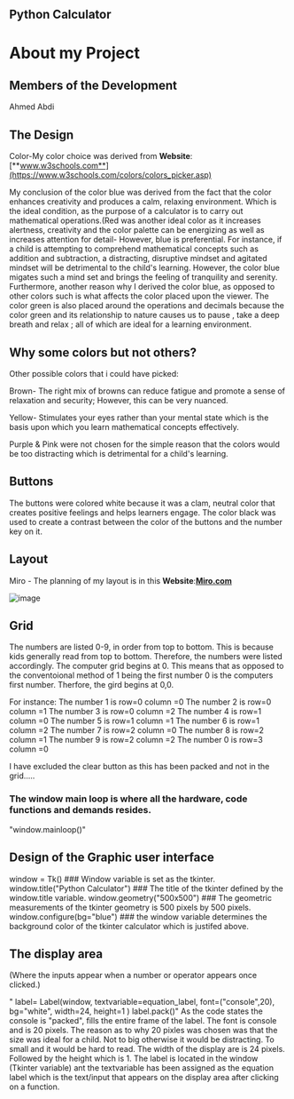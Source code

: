 ## Python Calculator

# About my Project

## Members of the Development
Ahmed Abdi

## The Design
 Color-My color choice was derived from **Website**:[**www.w3schools.com**](https://www.w3schools.com/colors/colors_picker.asp)
 
 My conclusion of the color blue was derived from the fact that the  color enhances creativity and produces a calm, relaxing environment. Which is the ideal condition, as the purpose of a calculator is to carry out mathematical operations.(Red was another ideal color as it increases alertness, creativity and the color palette can be energizing  as well as increases attention for detail- However, blue is preferential. For instance, if a child is attempting to comprehend mathematical concepts such as addition and subtraction, a distracting, disruptive mindset and agitated mindset will be detrimental to the child's learning. However, the color blue migates such a mind set and brings the feeling of tranquility and serenity.  Furthermore, another reason why I derived the color blue, as opposed to other colors such is what affects the color placed upon the viewer. The color green is also placed around the operations and decimals because the color green and its relationship to nature causes us to pause , take a deep breath and relax ; all of which are ideal for a learning environment.




## Why some colors but not others?

Other possible colors that i could have picked:

Brown- The right mix of browns can reduce fatigue and promote a sense of relaxation and security; However, this can be very nuanced.

Yellow- Stimulates your eyes rather than your mental state which is the basis upon which you learn mathematical concepts effectively.

Purple & Pink were not chosen for the simple reason that the colors would be too distracting which is detrimental for a child's learning.


## Buttons
The buttons were colored white because it was a clam, neutral color that creates positive feelings and helps learners engage. 
The color black was used to create a contrast between the color of the buttons and the number key on it.
 
 
 
## Layout
 Miro - The planning of my layout is in this **Website**:[**Miro.com**](https://miro.com/app/board/uXjVPSxXFYc=/)
 

 
![image](https://user-images.githubusercontent.com/103612434/196822058-1355983e-0165-4d9a-ae00-b6e26177b8fc.png)


 ## Grid
 The numbers are listed 0-9, in order from top to bottom. This is because kids generally read from top to bottom. Therefore, the numbers were listed accordingly.
 The computer grid begins at 0. This means that as opposed to the conventoional method of 1 being the first number 0 is the computers first number. Therfore, the gird begins at 0,0. 
 
 For instance:
 The number 1 is row=0 column =0
 The number 2 is row=0 column =1
 The number 3 is row=0 column =2
 The number 4 is row=1 column =0
 The number 5 is row=1 column =1
 The number 6 is row=1 column =2
 The number 7 is row=2 column =0
 The number 8 is row=2 column =1
 The number 9 is row=2 column =2
 The number 0 is row=3 column =0
 
 I have excluded the clear button as this has been packed and not in the grid.....
 

### The window main loop is where all the hardware, code functions and demands resides.
"window.mainloop()"

## Design of the Graphic user interface
window = Tk() ### Window variable is set as the tkinter.
window.title("Python Calculator") ###  The title of the tkinter  defined by the window.title variable.
window.geometry("500x500")  ### The geometric measurements of the tkinter geometry is 500 pixels by 500 pixels.
window.configure(bg="blue") ### the window variable determines the background color of the tkinter calculator which is justifed above.


## The display area
(Where the inputs appear when a number or operator appears once clicked.)

" label= Label(window, textvariable=equation_label, font=("console",20), bg="white", width=24, height=1 )
label.pack()"
 As the code states the console is "packed", fills the entire frame of the label. The font is console and is 20 pixels.
 The reason as to why 20 pixles was chosen was that the size was ideal for a child. Not to big otherwise it would be distracting. To small and it would be hard to read. The width of the display are is 24 pixels. Followed by the height which is 1. The label is located in the window (Tkinter variable) ant the textvariable has been assigned as the equation label which is the text/input that appears on the display area after clicking on a function.






